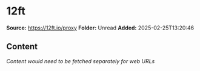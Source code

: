 # 12ft

**Source:** https://12ft.io/proxy
**Folder:** Unread
**Added:** 2025-02-25T13:20:46




## Content
*Content would need to be fetched separately for web URLs*
